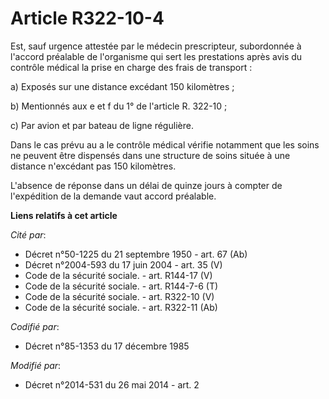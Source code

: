 # Article R322-10-4

Est, sauf urgence attestée par le médecin prescripteur, subordonnée à l'accord préalable de l'organisme qui sert les
prestations après avis du contrôle médical la prise en charge des frais de transport : 

a) Exposés sur une distance excédant 150 kilomètres ; 

b) Mentionnés aux e et f du 1° de l'article R. 322-10 ; 

c) Par avion et par bateau de ligne régulière. 

Dans le cas prévu au a le contrôle médical vérifie notamment que les soins ne peuvent être dispensés dans une structure de
soins située à une distance n'excédant pas 150 kilomètres. 

L'absence de réponse dans un délai de quinze jours à compter de l'expédition de la demande vaut accord préalable.

**Liens relatifs à cet article**

_Cité par_:

  - Décret n°50-1225 du 21 septembre 1950 - art. 67 (Ab)
  - Décret n°2004-593 du 17 juin 2004 - art. 35 (V)
  - Code de la sécurité sociale. - art. R144-17 (V)
  - Code de la sécurité sociale. - art. R144-7-6 (T)
  - Code de la sécurité sociale. - art. R322-10 (V)
  - Code de la sécurité sociale. - art. R322-11 (Ab)

_Codifié par_:

  - Décret n°85-1353 du 17 décembre 1985

_Modifié par_:

  - Décret n°2014-531 du 26 mai 2014 - art. 2
